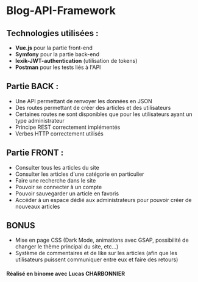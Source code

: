 # Blog-API-Framework

## Technologies utilisées : 
  - **Vue.js** pour la partie front-end 
  - **Symfony** pour la partie back-end
  - **lexik-JWT-authentication** (utilisation de tokens)
  - **Postman** pour les tests liés à l'API
  
## Partie BACK :
- Une API permettant de renvoyer les données en JSON
- Des routes permettant de créer des articles et des utilisateurs
- Certaines routes ne sont disponibles que pour les utilisateurs ayant un type administrateur
- Principe REST correctement implémentés
- Verbes HTTP correctement utilisés

## Partie FRONT :
- Consulter tous les articles du site
- Consulter les articles d'une catégorie en particulier 
- Faire une recherche dans le site
- Pouvoir se connecter à un compte
- Pouvoir sauvegarder un article en favoris
- Accéder à un espace dédié aux administrateurs pour pouvoir créer de nouveaux articles

## BONUS
- Mise en page CSS (Dark Mode, animations avec GSAP, possibilité de changer le thème principal du site, etc...)
- Système de commentaires et de like sur les articles (afin que les utilisateurs puissent communiquer entre eux et faire des retours)



#### Réalisé en binome avec Lucas CHARBONNIER
